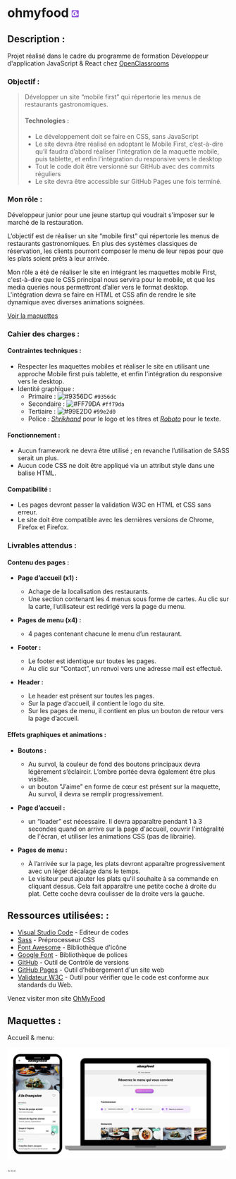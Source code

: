 # ohmyfood ![ohmyfood](./Images/assets/favicon_io/favicon-16x16.png)

## Description :

Projet réalisé dans le cadre du programme de formation Développeur d'application JavaScript & React chez [OpenClassrooms](https://openclassrooms.com/fr/paths/877-developpeur-dapplication-javascript-react)

### Objectif :

> Développer un site “mobile first” qui répertorie les menus de restaurants gastronomiques.
>
> #### Technologies :
>
> - Le développement doit se faire en CSS, sans JavaScript
> - Le site devra être réalisé en adoptant le Mobile First, c’est-à-dire qu’il faudra d’abord réaliser l'intégration de la maquette mobile, puis tablette, et enfin l'intégration du responsive vers le desktop
> - Tout le code doit être versionné sur GitHub avec des commits réguliers
> - Le site devra être accessible sur GitHub Pages une fois terminé.

### Mon rôle :

Développeur junior pour une jeune startup qui voudrait s'imposer sur le marché de la restauration.

L’objectif est de réaliser un site “mobile first” qui répertorie les menus de restaurants gastronomiques. En plus des systèmes classiques de réservation, les clients pourront composer le menu de leur repas pour que les plats soient prêts à leur arrivée.

Mon rôle a été de réaliser le site en intégrant les maquettes mobile First, c'est-à-dire que le CSS principal nous servira pour le mobile, et que les media queries nous permettront d’aller vers le format desktop.  
L'intégration devra se faire en HTML et CSS afin de rendre le site dynamique avec diverses animations soignées.

[Voir la maquettes](#maquettes-)

### Cahier des charges :

#### Contraintes techniques :

- Respecter les maquettes mobiles et réaliser le site en utilisant une approche Mobile first puis tablette, et enfin l'intégration du responsive vers le desktop.
- Identité graphique :
  - Primaire : ![#9356DC](https://via.placeholder.com/15/9356dc/000000?text=+) `#9356dc`
  - Secondaire : ![#FF79DA](https://via.placeholder.com/15/ff79da/000000?text=+) `#ff79da`
  - Tertiaire : ![#99E2D0](https://via.placeholder.com/15/99e2d0/000000?text=+) `#99e2d0`
  - Police : _[Shrikhand](https://fonts.google.com/specimen/Shrikhand)_ pour le logo et les titres et _[Roboto](https://fonts.google.com/specimen/Roboto)_ pour le texte.

#### Fonctionnement :

- Aucun framework ne devra être utilisé ; en revanche l’utilisation de SASS serait un plus.
- Aucun code CSS ne doit être appliqué via un attribut style dans une balise HTML.

#### Compatibilité :

- Les pages devront passer la validation W3C en HTML et CSS sans erreur.
- Le site doit être compatible avec les dernières versions de Chrome, Firefox et Firefox.

### Livrables attendus :

#### Contenu des pages :

- **Page d’accueil (x1) :**

  - Achage de la localisation des restaurants.
  - Une section contenant les 4 menus sous forme de cartes. Au clic sur la carte, l’utilisateur est redirigé vers la page du menu.

- **Pages de menu (x4) :**

  - 4 pages contenant chacune le menu d’un restaurant.

- **Footer :**

  - Le footer est identique sur toutes les pages.
  - Au clic sur “Contact”, un renvoi vers une adresse mail est effectué.

- **Header :**
  - Le header est présent sur toutes les pages.
  - Sur la page d’accueil, il contient le logo du site.
  - Sur les pages de menu, il contient en plus un bouton de retour vers la page d’accueil.

#### Effets graphiques et animations :

- **Boutons :**

  - Au survol, la couleur de fond des boutons principaux devra légèrement s’éclaircir. L’ombre portée devra également être plus visible.
  - un bouton "J’aime" en forme de cœur est présent sur la maquette, Au survol, il devra se remplir progressivement.

- **Page d’accueil :**

  - un “loader” est nécessaire. Il devra apparaître pendant 1 à 3 secondes quand on arrive sur la page d'accueil, couvrir l'intégralité de l'écran, et utiliser les animations CSS (pas de librairie).

- **Pages de menu :**
  - À l’arrivée sur la page, les plats devront apparaître progressivement avec un léger décalage dans le temps.
  - Le visiteur peut ajouter les plats qu'il souhaite à sa commande en cliquant dessus. Cela fait apparaître une petite coche à droite du plat. Cette coche devra coulisser de la droite vers la gauche.

## Ressources utilisées: :

- [Visual Studio Code](https://code.visualstudio.com/) - Editeur de codes
- [Sass](https://sass-lang.com/) - Préprocesseur CSS
- [Font Awesome](https://fontawesome.com/) - Bibliothèque d'icône
- [Google Font](https://fonts.google.com/) - Bibliothèque de polices
- [GitHub](https://github.com/) - Outil de Contrôle de versions
- [GitHub Pages](https://pages.github.com/) - Outil d’hébergement d'un site web
- [Validateur W3C](https://validator.w3.org/) - Outil pour vérifier que le code est conforme aux standards du Web.

Venez visiter mon site [OhMyFood](https://imane33941.github.io/OhMyFood/)

## Maquettes :

Accueil & menu:

<p align="center">
  <img src="./Images/assets/logo/homepage1.png" alt="Maquette Accueil">
</p>
---

